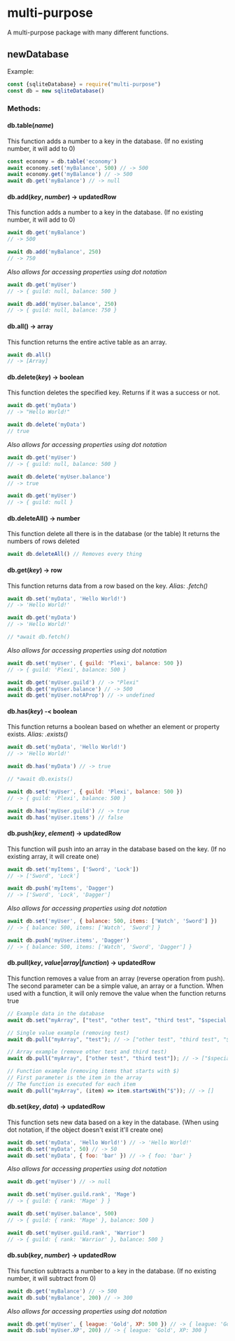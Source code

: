 # multi-purpose
A multi-purpose package with many different functions.

## newDatabase
Example:
```js
const {sqliteDatabase} = require("multi-purpose")
const db = new sqliteDatabase()
```
### Methods:
#### db.table(_name_)
This function adds a number to a key in the database. 
(If no existing number, it will add to 0)
```js
const economy = db.table('economy')
await economy.set('myBalance', 500) // -> 500
await economy.get('myBalance') // -> 500
await db.get('myBalance') // -> null
```
#### db.add(_key_, _number_) -> updatedRow
This function adds a number to a key in the database. 
(If no existing number, it will add to 0)
```js
await db.get('myBalance')
// -> 500

await db.add('myBalance', 250)
// -> 750
```
_Also allows for accessing properties using dot notation_
```js
await db.get('myUser')
// -> { guild: null, balance: 500 }

await db.add('myUser.balance', 250)
// -> { guild: null, balance: 750 }
```
#### db.all() -> array
This function returns the entire active table as an array.
```js
await db.all()
// -> [Array]
```
#### db.delete(_key_) -> boolean
This function deletes the specified key. 
Returns if it was a success or not.
```js
await db.get('myData')
// -> "Hello World!"

await db.delete('myData')
// true
```
_Also allows for accessing properties using dot notation_
```js
await db.get('myUser')
// -> { guild: null, balance: 500 }

await db.delete('myUser.balance')
// -> true

await db.get('myUser')
// -> { guild: null }
```
#### db.deleteAll() -> number
This function delete all there is in the database (or the table)
It returns the numbers of rows deleted
```js
await db.deleteAll() // Removes every thing
```
#### db.get(_key_) -> row
This function returns data from a row based on the key. 
_Alias: .fetch()_
```js
await db.set('myData', 'Hello World!')
// -> 'Hello World!'

await db.get('myData')
// -> 'Hello World!'

// *await db.fetch()
```
_Also allows for accessing properties using dot notation_
```js
await db.set('myUser', { guild: 'Plexi', balance: 500 })
// -> { guild: 'Plexi', balance: 500 }

await db.get('myUser.guild') // -> "Plexi"
await db.get('myUser.balance') // -> 500
await db.get('myUser.notAProp') // -> undefined
```
#### db.has(_key_) -< boolean
This function returns a boolean based on whether an element 
or property exists. _Alias: .exists()_
```js
await db.set('myData', 'Hello World!')
// -> 'Hello World!'

await db.has('myData') // -> true

// *await db.exists()
```
```js
await db.set('myUser', { guild: 'Plexi', balance: 500 })
// -> { guild: 'Plexi', balance: 500 }

await db.has('myUser.guild') // -> true
await db.has('myUser.items') // false
```
#### db.push(_key_, _element_) -> updatedRow
This function will push into an array in the database based on the key. 
(If no existing array, it will create one)
```js
await db.set('myItems', ['Sword', 'Lock'])
// -> ['Sword', 'Lock']

await db.push('myItems', 'Dagger')
// -> ['Sword', 'Lock', 'Dagger']
```
_Also allows for accessing properties using dot notation_
```js
await db.set('myUser', { balance: 500, items: ['Watch', 'Sword'] })
// -> { balance: 500, items: ['Watch', 'Sword'] }

await db.push('myUser.items', 'Dagger')
// -> { balance: 500, items: ['Watch', 'Sword', 'Dagger'] }
```
#### db.pull(_key_, _value_|_array_|_function_) -> updatedRow
This function removes a value from an array (reverse operation from push).
The second parameter can be a simple value, an array or a function.
When used with a function, it will only remove the value when the function returns true
```js
// Example data in the database
await db.set("myArray", ["test", "other test", "third test", "$special test"]);

// Single value example (removing test)
await db.pull("myArray", "test"); // -> ["other test", "third test", "$special test"]

// Array example (remove other test and third test)
await db.pull("myArray", ["other test", "third test"]); // -> ["$special test"]

// Function example (removing items that starts with $)
// First parameter is the item in the array
// The function is executed for each item
await db.pull("myArray", (item) => item.startsWith("$")); // -> []
```
#### db.set(_key_, _data_) -> updatedRow
This function sets new data based on a key in the database. 
(When using dot notation, if the object doesn't exist it'll create one)
```js
await db.set('myData', 'Hello World!') // -> 'Hello World!'
await db.set('myData', 50) // -> 50
await db.set('myData', { foo: 'bar' }) // -> { foo: 'bar' }
```
_Also allows for accessing properties using dot notation_
```js
await db.get('myUser') // -> null

await db.set('myUser.guild.rank', 'Mage') 
// -> { guild: { rank: 'Mage' } }

await db.set('myUser.balance', 500) 
// -> { guild: { rank: 'Mage' }, balance: 500 }

await db.set('myUser.guild.rank', 'Warrior') 
// -> { guild: { rank: 'Warrior' }, balance: 500 }
```
#### db.sub(_key_, _number_) -> updatedRow
This function subtracts a number to a key in the database. 
(If no existing number, it will subtract from 0)
```js
await db.get('myBalance') // -> 500
await db.sub('myBalance', 200) // -> 300
```
_Also allows for accessing properties using dot notation_
```js
await db.get('myUser', { league: 'Gold', XP: 500 }) // -> { league: 'Gold', XP: 500 }
await db.sub('myUser.XP', 200) // -> { league: 'Gold', XP: 300 }
```